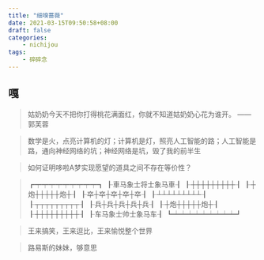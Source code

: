 ```yaml
---
title: "细嗅蔷薇"
date: 2021-03-15T09:50:58+08:00
draft: false
categories:
    - nichijou
tags:
    - 碎碎念
---
```


## 嘎

> 姑奶奶今天不把你打得桃花满面红，你就不知道姑奶奶心花为谁开。 ——郭芙蓉

> 数学是火，点亮计算机的灯；计算机是灯，照亮人工智能的路；人工智能是路，通向神经网络的坑；神经网络是坑，毁了我的前半生

> 如何证明哆啦A梦实现愿望的道具之间不存在等价性？

>┏┯┯┯┯┯┯┯┯┯┓
>┠車马象士将士象马車┨
>┠┼┼┼┼┼┼┼┼┼┨
>┠┼炮┼┼┼┼┼炮┼┨
>┠卒┼卒┼卒┼卒┼卒┨
>┠┴┴┴┴┴┴┴┴┴┨
>┠┬┬┬┬┬┬┬┬┬┨
>┠兵┼兵┼兵┼兵┼兵┨
>┠┼炮┼┼┼┼┼炮┼┨
>┠┼┼┼┼┼┼┼┼┼┨
>┠车马象士帅士象马车┨
>┗┷┷┷┷┷┷┷┷┷┛

> 王来搞笑，王来逗比，王来愉悦整个世界

> 路易斯的妹妹，够意思


